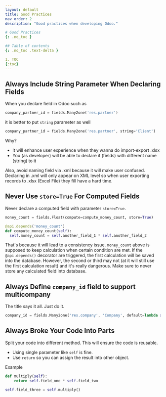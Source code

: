 ```yaml
---
layout: default
title: Good Practices
nav_order: 2
description: "Good practices when developing Odoo."

# Good Practices
{: .no_toc }

## Table of contents
{: .no_toc .text-delta }

1. TOC
{:toc}
---
```


## Always Include String Parameter When Declaring Fields
When you declare field in Odoo such as

```python
company_partner_id = fields.Many2one('res.partner')
```

it is better to put `string` parameter as well
```python
company_partner_id = fields.Many2one('res.partner', string='Client')
```
Why?
- It will enhance user experience when they wanna do import-export .xlsx
- You (as developer) will be able to declare it (fields) with different name (string) to it

Also, avoid naming field via .xml because it will make user confused. Declaring in .xml will only appear on XML level so when user exporting records to .xlsx (Excel File) they fill have a hard time.

## Never Use `store=True` For Computed Fields
Never declare a computed field with parameter `store=True`.

```python
money_count = fields.Float(compute=compute_money_count, store=True)

@api.depends('money_count')
def compute_money_count(self):
  self.money_count = self.another_field_1 * self.another_field_2
```

That's because it will lead to a consistency issue. `money_count` above is supposed to keep calculation when certain condition are met. If the `@api.depends()` decorator are triggered, the first calculation will be saved into the database. However, the second or third may not (at it will still use the first calculation result) and it's really dangerous. Make sure to never store any calculated field into database.

## Always Define `company_id` field to support multicompany
The title says it all. Just do it.
```python
company_id = fields.Many2one('res.company', 'Company', default=lambda self: self.env.company)
```

## Always Broke Your Code Into Parts
Split your code into different method. This will ensure the code is reusable.
- Using single parameter like `self` is fine.
- Use `return` so you can assign the result into other object.
  
Example
```python
def multiply(self):
    return self.field_one * self.field_two

self.field_three = self.multiply()
```
